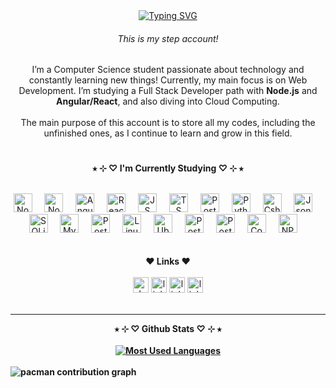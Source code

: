 <div align="center">
  <a href="https://git.io/typing-svg">
    <img src="https://readme-typing-svg.demolab.com?font=Fira+Code&weight=500&size=22&pause=100&color=e5bcff&center=true&vCenter=true&random=false&width=524&lines=%E2%9C%A7+Hello,+friend!+%E2%9C%A7" alt="Typing SVG">
  </a><br>
  <h6>This is my step account!</h6>
  <p>I’m a Computer Science student passionate about technology and constantly learning new things!
Currently, my main focus is on Web Development. I’m studying a Full Stack Developer path with <strong>Node.js</strong> and <strong>Angular/React</strong>, and also diving into Cloud Computing.<br><br>
The main purpose of this account is to store all my codes, including the unfinished ones, as I continue to learn and grow in this field.</p>
</div>

#

<p align="center"><strong>⭒ ⊹ ♡ I'm Currently Studying ♡ ⊹ ⭒</strong></p>
<br>
<div align="center">
  <img src="https://cdn.jsdelivr.net/gh/devicons/devicon/icons/nodejs/nodejs-original.svg" height="30" alt="Nodejs logo"  />
  <img width="12" /> 
  <img src="https://cdn.jsdelivr.net/gh/devicons/devicon/icons/laravel/laravel-original.svg" height="30" alt="Nodejs logo"  />
  <img width="12" /> 
  <img src="https://cdn.jsdelivr.net/gh/devicons/devicon/icons/angular/angular-original.svg" height="30" alt="Angular logo"  />
  <img width="12" /> 
  <img src="https://cdn.jsdelivr.net/gh/devicons/devicon/icons/react/react-original.svg" height="30" alt="React logo"  />
  <img width="12" /> 
  <img src="https://cdn.jsdelivr.net/gh/devicons/devicon/icons/javascript/javascript-plain.svg" height="30" alt="JS logo"  />
  <img width="12" /> 
  <img src="https://cdn.jsdelivr.net/gh/devicons/devicon/icons/typescript/typescript-plain.svg" height="30" alt="TS logo"  />
  <img width="12" /> 
  <img src="https://cdn.jsdelivr.net/gh/devicons/devicon/icons/php/php-original.svg" height="30" alt="PostgreSQL logo"  />
  <img width="12" /> 
  <img src="https://cdn.jsdelivr.net/gh/devicons/devicon/icons/python/python-original.svg" height="30" alt="Python logo"  />
  <img width="12" /> 
  <img src="https://cdn.jsdelivr.net/gh/devicons/devicon/icons/csharp/csharp-original.svg" height="30" alt="Csharp logo"  />
  <img width="12" /> 
  <img src="https://cdn.jsdelivr.net/gh/devicons/devicon/icons/json/json-original.svg" height="30" alt="Json logo"  />
  <img width="12" /> 
  <img src="https://cdn.jsdelivr.net/gh/devicons/devicon/icons/sqlite/sqlite-original.svg" height="30" alt="SQLite logo"  />
  <img width="12" /> 
  <img src="https://cdn.jsdelivr.net/gh/devicons/devicon/icons/mysql/mysql-original.svg" height="30" alt="MySQL logo"  />
  <img width="12" /> 
  <img src="https://cdn.jsdelivr.net/gh/devicons/devicon/icons/postgresql/postgresql-plain.svg" height="30" alt="PostgreSQL logo"  />
  <img width="12" /> 
  <img src="https://cdn.jsdelivr.net/gh/devicons/devicon/icons/linux/linux-original.svg" height="30" alt="Linux logo"  />
  <img width="12" /> 
  <img src="https://cdn.jsdelivr.net/gh/devicons/devicon/icons/ubuntu/ubuntu-original.svg" height="30" alt="Ubuntu logo"  />
  <img width="12" /> 
  <img src="https://cdn.jsdelivr.net/gh/devicons/devicon/icons/git/git-original.svg" height="30" alt="Postman logo"  />
  <img width="12" />
  <img src="https://cdn.jsdelivr.net/gh/devicons/devicon/icons/postman/postman-original.svg" height="30" alt="Postman logo"  />
  <img width="12" /> 
  <img src="https://cdn.jsdelivr.net/gh/devicons/devicon/icons/composer/composer-original.svg" height="30" alt="Composer logo"  />
  <img width="12" /> 
  <img src="https://cdn.jsdelivr.net/gh/devicons/devicon/icons/npm/npm-original-wordmark.svg" height="30" alt="NPM logo"  />
  <img width="12" /> 
</div>
  <br><br>
<div align="center">
  <strong>❤️ Links ❤️</strong><br><br>
  <img src="https://img.shields.io/static/v1?message=dev.to&logo=dev.to&label=&color=e5bcff&logoColor=white&labelColor=&style=for-the-badge" height="25" alt="devto logo"  />
  <img src="https://img.shields.io/static/v1?message=Linktree&logo=linktree&label=&color=471168&logoColor=white&labelColor=&style=for-the-badge" height="25" alt="linktree logo"  />
  <img src="https://img.shields.io/static/v1?message=GitHub&logo=github&label=&color=e5bcff&logoColor=white&labelColor=&style=for-the-badge" height="25" alt="linktree logo"  />
  <img src="https://img.shields.io/static/v1?message=Backloggd&logo=Backloggd&label=&color=471168&logoColor=white&labelColor=&style=for-the-badge" height="25" alt="linktree logo"  />
</div>
<br>

___

  <div align="center">
    <strong>⭒ ⊹ ♡ Github Stats ♡ ⊹ ⭒<strong><br><br>
  <a href="https://github.com/mari4souza/github-readme-stats">
    <img src="https://github-readme-stats-git-masterrstaa-rickstaa.vercel.app/api/top-langs/?username=&line_height=10&card_width=200&layout=compact&hide_title=false&count_private=true&langs_count=4&show_icons=true&title_color=471168&hide=html,scss,less&bg_color=e5bcff&text_color=471168&border_radius=3&border_color=471168&count_private=true" alt="Most Used Languages">
  </a>
  </div>
  <br>
      
  <picture>
  <source media="(prefers-color-scheme: dark)" srcset="https://raw.githubusercontent.com/niconicolie/niconicolie/output/pacman-contribution-graph-dark.svg">
  <source media="(prefers-color-scheme: light)" srcset="https://raw.githubusercontent.com/niconicolie/niconicolie/output/pacman-contribution-graph.svg">
  <img alt="pacman contribution graph" src="https://raw.githubusercontent.com/niconicolie/niconicolie/output/pacman-contribution-graph.svg">
</picture>
